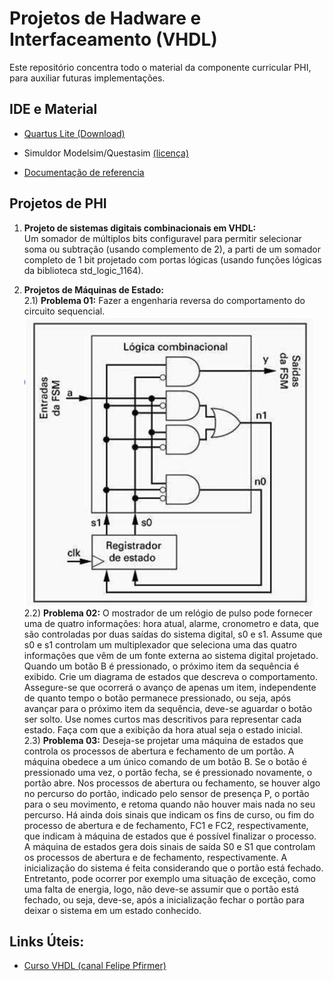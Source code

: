 # Projetos de Hadware e Interfaceamento (VHDL)
Este repositório concentra todo o material da componente curricular PHI, para auxiliar futuras implementações.

## IDE e Material
- [Quartus Lite (Download)](https://www.intel.com.br/content/www/br/pt/products/details/fpga/development-tools/quartus-prime/resource.html)

- Simuldor Modelsim/Questasim [(licença)](https://www.intel.com/content/www/us/en/support/programmable/licensing/support-center.html)

- [Documentação de referencia](https://redirect.cs.umbc.edu/portal/help/VHDL/VHDL-Handbook.pdf)

## Projetos de PHI
1. **Projeto de sistemas digitais combinacionais em VHDL:**  
Um somador de múltiplos bits configuravel para permitir selecionar soma ou subtração (usando complemento de 2), a parti de um somador completo de 1 bit projetado com portas lógicas (usando funções lógicas da biblioteca std_logic_1164).

2. **Projetos de Máquinas de Estado:**  
2.1) **Problema 01:** Fazer a engenharia reversa do comportamento do circuito sequencial.  
![Circuito Combinacional](doc/circuito_proj2_1.png)  
2.2) **Problema 02:** O mostrador de um relógio de pulso pode fornecer uma de quatro informações: hora atual, alarme, cronometro e data, que são controladas por duas saídas do sistema digital, s0 e s1. Assume que s0 e s1 controlam um multiplexador que seleciona uma das quatro informações que vêm de um fonte externa ao sistema digital projetado. Quando um botão B é pressionado, o próximo item da sequência é exibido. Crie um diagrama de estados que descreva o comportamento. Assegure-se que ocorrerá o avanço de apenas um item, independente de quanto tempo o botão permanece pressionado, ou seja, após avançar para o próximo item da sequência, deve-se aguardar o botão ser solto. Use nomes curtos mas descritivos para representar cada estado. Faça com que a exibição da hora atual seja o estado inicial.  
2.3) **Problema 03:** Deseja-se projetar uma máquina de estados que controla os processos de abertura e fechamento de um portão. A máquina obedece a um único comando de um botão B. Se o botão é pressionado uma vez, o portão fecha, se é pressionado novamente, o portão abre. Nos processos de abertura ou fechamento, se houver algo no percurso do portão, indicado pelo sensor de presença P, o portão para o seu movimento, e retoma quando não houver mais nada no seu percurso. Há ainda dois sinais que indicam os fins de curso, ou fim do processo de abertura e de fechamento, FC1 e FC2, respectivamente, que indicam à máquina de estados que é possível finalizar o processo. A máquina de estados gera dois sinais de saída S0 e S1 que controlam os processos de abertura e de fechamento, respectivamente. A inicialização do sistema é feita considerando que o portão está fechado. Entretanto, pode ocorrer por exemplo uma situação de exceção, como uma falta de energia, logo, não deve-se assumir que o portão está fechado, ou seja, deve-se, após a inicialização fechar o portão para deixar o sistema em um estado conhecido.

## Links Úteis:
- [Curso VHDL (canal Felipe Pfirmer)](https://www.youtube.com/playlist?list=PLYE3wKnWQbHDdnb3FsDkNx2tj8xoQAPtN)